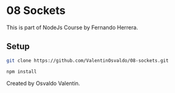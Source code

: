 # 08 Sockets

This is part of NodeJs Course by Fernando Herrera.

## Setup

```bash
git clone https://github.com/ValentinOsvaldo/08-sockets.git
```

```bash
npm install
```

Created by Osvaldo Valentin.
